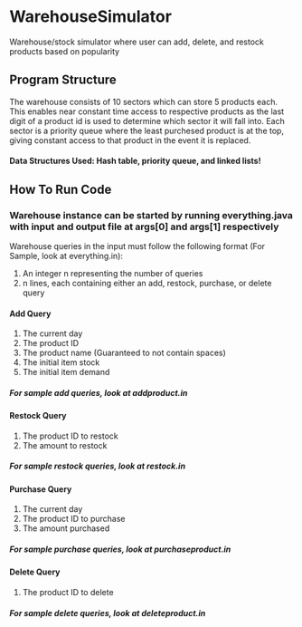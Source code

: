 # WarehouseSimulator
Warehouse/stock simulator where user can add, delete, and restock products based on popularity
## Program Structure
The warehouse consists of 10 sectors which can store 5 products each. This enables near constant time access to respective products as the last digit of a product id is used to determine which sector it will fall into. Each sector is a priority queue where the least purchesed product is at the top, giving constant access to that product in the event it is replaced. 
#### Data Structures Used: Hash table, priority queue, and linked lists!
## How To Run Code
### Warehouse instance can be started by running everything.java with input and output file at args[0] and args[1] respectively
Warehouse queries in the input must follow the following format (For Sample, look at everything.in):
1. An integer n representing the number of queries
2. n lines, each containing either an add, restock, purchase, or delete query
#### Add Query
1. The current day
2. The product ID
3. The product name (Guaranteed to not contain spaces)
4. The initial item stock
5. The initial item demand
##### For sample add queries, look at addproduct.in
#### Restock Query
1. The product ID to restock
2. The amount to restock
##### For sample restock queries, look at restock.in
#### Purchase Query
1. The current day
2. The product ID to purchase
3. The amount purchased
##### For sample purchase queries, look at purchaseproduct.in
#### Delete Query
1. The product ID to delete
##### For sample delete queries, look at deleteproduct.in
